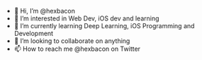 - 👋 Hi, I’m @hexbacon
- 👀 I’m interested in Web Dev, iOS dev and learning
- 🌱 I’m currently learning Deep Learning, iOS Programming and Development
- 💞️ I’m looking to collaborate on anything
- 📫 How to reach me @hexbacon on Twitter

<!---
hexbacon/hexbacon is a ✨ special ✨ repository because its `README.md` (this file) appears on your GitHub profile.
You can click the Preview link to take a look at your changes.
--->
